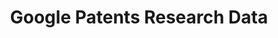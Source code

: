 ---
bigquery: https://console.cloud.google.com/bigquery?p=bigquery-public-data&d=labeled_patents&page=dataset
citation: Google Patents Research Data by Google, based on data provided by IFI CLAIMS
  Patent Services
contributors: Google Patents, IFI CLAIMS Patent Services
cost: None
description: Google Patents Research Data contains the output of much of the data
  analysis work used in Google Patents (patents.google.com), including machine translations
  of titles and abstracts from Google Translate, embedding vectors, extracted top
  terms, similar documents, and forward references.
last_edit: 04/05/2022, 23:26:57
location: https://console.cloud.google.com/marketplace/product/google_patents_public_datasets/google-patents-research-data
maintained_by: Google Patents https://patents.google.com/
schema_fields:
- issuer
- class_international
- representative_line_1_eu
- invention_type
- application_number
- number
- x_relative_max
- y_relative_max
- inventor_line_1
- gcs_path
- filing_date
- priority_date_eu
- class_us
- applicant_line_1
- publication_date
- y_relative_min
- x_relative_min
- language
- title_line_1
shortname: google_patents_research
tags:
- terms
- citation
- forward references
- similarity
terms_of_use: Creative Commons Attribution 4.0 International License
title: Google Patents Research Data
uuid: 8bb14de6-ace9-4acb-a1ca-66b6d088a574
versioning: 'Yes'
---